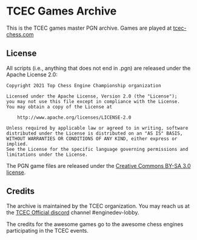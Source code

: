 TCEC Games Archive
==================

This is the TCEC games master PGN archive. Games are played at
[tcec-chess.com](https://tcec-chess.com/)


License
-------

All scripts (i.e., anything that does not end in .pgn) are released
under the Apache License 2.0:

    Copyright 2021 Top Chess Engine Championship organization

    Licensed under the Apache License, Version 2.0 (the "License");
    you may not use this file except in compliance with the License.
    You may obtain a copy of the License at

        http://www.apache.org/licenses/LICENSE-2.0

    Unless required by applicable law or agreed to in writing, software
    distributed under the License is distributed on an "AS IS" BASIS,
    WITHOUT WARRANTIES OR CONDITIONS OF ANY KIND, either express or implied.
    See the License for the specific language governing permissions and
    limitations under the License.


The PGN game files are released under the [Creative Commons BY-SA 3.0
license](https://creativecommons.org/licenses/by-sa/3.0/legalcode).


Credits
-------

The archive is maintained by the TCEC organization. You may reach us
at the [TCEC Official discord](https://discord.gg/EYuyrDr) channel
\#enginedev-lobby.

The credits for the awesome games go to the awesome chess engines
participating in the TCEC events.
